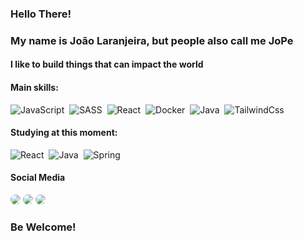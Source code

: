 
### Hello There!
### My name is João Laranjeira, but people also call me JoPe
#### I like to build things that can impact the world
 
#### Main skills:
![JavaScript](https://img.shields.io/badge/JavaScript-323330?style=for-the-badge&logo=javascript&logoColor=F7DF1E)&nbsp;
![SASS](https://img.shields.io/badge/Sass-CC6699?style=for-the-badge&logo=sass&logoColor=white)&nbsp;
![React](https://img.shields.io/badge/React-20232A?style=for-the-badge&logo=react&logoColor=61DAFB&)&nbsp;
![Docker](https://img.shields.io/badge/Docker-2496ED?style=for-the-badge&logo=docker&logoColor=white)&nbsp;
![Java](https://img.shields.io/badge/Java-ED8B00?style=for-the-badge&logo=openjdk&logoColor=white)&nbsp;
![TailwindCss](https://img.shields.io/badge/Tailwind_CSS-38B2AC?style=for-the-badge&logo=tailwind-css&logoColor=white)&nbsp;

#### Studying at this moment:

![React](https://img.shields.io/badge/React-20232A?style=for-the-badge&logo=react&logoColor=61DAFB&)&nbsp;
![Java](https://img.shields.io/badge/Java-ED8B00?style=for-the-badge&logo=openjdk&logoColor=white)&nbsp;
![Spring](https://img.shields.io/badge/Spring-6DB33F?style=for-the-badge&logo=spring&logoColor=white)&nbsp;


#### Social Media
<a href="https://instagram.com/jopezin" target="_blank"><img src="https://img.shields.io/badge/-Instagram-%23E4405F?style=for-the-badge&logo=instagram&logoColor=white" style="border-radius: 30px"/></a>
<a href = "mailto:cmp.1a.caroline@gmail.com"> <img src="https://img.shields.io/badge/-Gmail-%23333?style=for-the-badge&logo=gmail&logoColor=white" target="_blank" style="border-radius: 30px"></a>
<a href="https://www.linkedin.com/in/jpclrocha/" target="_blank"><img src="https://img.shields.io/badge/-LinkedIn-%230077B5?style=for-the-badge&logo=linkedin&logoColor=white" style="border-radius: 30px" target="_blank"></a> 

### Be Welcome!
